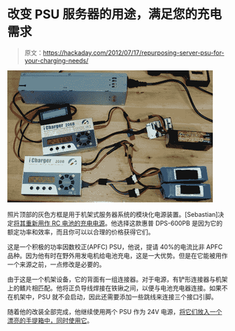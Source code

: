 # 改变 PSU 服务器的用途，满足您的充电需求

> 原文：<https://hackaday.com/2012/07/17/repurposing-server-psu-for-your-charging-needs/>

![](img/30126f57ab916d5cf74c68e6e922edbb.png "repurposing-server-psu")

照片顶部的灰色方框是用于机架式服务器系统的模块化电源装置。[Sebastian]决定[将其重新用作 RC 电池的充电电源](https://sites.google.com/site/tjinguytech/my-projects/HP47A)。他选择这款惠普 DPS-600PB 是因为它的额定功率和效率，而且你可以以合理的价格获得它们。

这是一个积极的功率因数校正(APFC) PSU，他说，提请 40%的电流比非 APFC 品种。因为他有时在野外用发电机给电池充电，这是一大优势。但是在它能被用作一个来源之前，一点修改是必要的。

由于这是一个机架设备，它的背面有一组连接器。对于电源，有铲形连接器与机架上的鳍片相匹配。他将正负导线焊接在铁锹之间，以便与电池充电器连接。如果不在机架中，PSU 就不会启动，因此还需要添加一些跳线来连接三个接口引脚。

随着他的改装全部完成，他继续使用两个 PSU 作为 24V 电源，[将它们放入一个漂亮的手提箱中，同时使用它](https://sites.google.com/site/tjinguytech/my-projects/diy-24v-47a)。